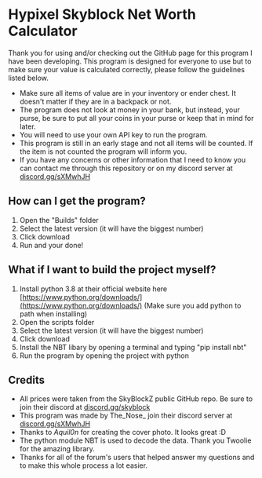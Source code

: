 # Hypixel Skyblock Net Worth Calculator
Thank you for using and/or checking out the GitHub page for this program I have been developing.
This program is designed for everyone to use but to make sure your value is calculated correctly, please 
follow the guidelines listed below.

- Make sure all items of value are in your inventory or ender chest. It doesn't matter if they are in a backpack or not.
- The program does not look at money in your bank, but instead, your purse, be sure to put all your coins in your purse or keep that in mind for later.
- You will need to use your own API key to run the program.
- This program is still in an early stage and not all items will be counted. If the item is not counted the program will inform you.
- If you have any concerns or other information that I need to know you can contact me through this repository or on my discord server at [discord.gg/sXMwhJH](discord.gg/sXMwhJH)

## How can I get the program?
1. Open the "Builds" folder
2. Select the latest version (it will have the biggest number)
3. Click download
4. Run and your done!

## What if I want to build the project myself?
1. Install python 3.8 at their official website here [https://www.python.org/downloads/](https://www.python.org/downloads/) (Make sure you add python to path when installing)
2. Open the scripts folder
3. Select the latest version (it will have the biggest number)
4. Click download
5. Install the NBT libary by opening a terminal and typing "pip install nbt"
6. Run the program by opening the project with python

## Credits
- All prices were taken from the SkyBlockZ public GitHub repo. Be sure to join their discord at [discord.gg/skyblock](discord.gg/skyblock)
- This program was made by The_Nose_ join their discord server at [discord.gg/sXMwhJH](discord.gg/sXMwhJH)
- Thanks to _Aquil0n_ for creating the cover photo. It looks great :D
- The python module NBT is used to decode the data. Thank you Twoolie for the amazing library.
- Thanks for all of the forum's users that helped answer my questions and to make this whole process a lot easier.
